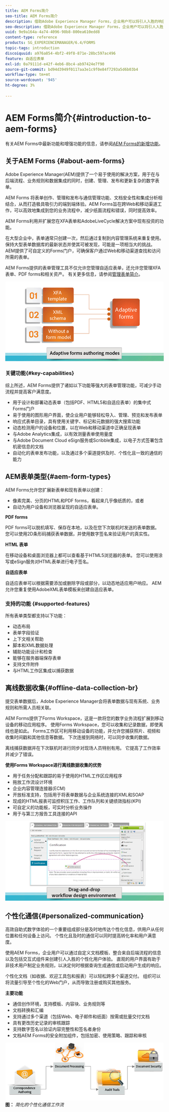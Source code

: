```yaml
---
title: AEM Forms简介
seo-title: AEM Forms简介
description: 借助Adobe Experience Manager Forms，企业用户可以将引人入胜的响应式自适应表单集成到Web和移动站点中，从而简化数字注册流程并提高客户转化率。
seo-description: 借助Adobe Experience Manager Forms，企业用户可以将引人入胜的响应式自适应表单集成到Web和移动站点中，从而简化数字注册流程并提高客户转化率。
uuid: 9e9a164a-4a74-4096-98b8-800ea610edd8
content-type: reference
products: SG_EXPERIENCEMANAGER/6.4/FORMS
topic-tags: introduction
discoiquuid: a976a854-4bf2-49f8-871e-28bc597ac496
feature: 自适应表单
exl-id: 0a79111d-e42f-4eb6-8bc4-ab97424e7f90
source-git-commit: bd94d3949f0117aa3e1c9f0e84f7293a5d6b03b4
workflow-type: tm+mt
source-wordcount: '945'
ht-degree: 3%

---
```


# AEM Forms简介{#introduction-to-aem-forms}

有关AEM Forms中最新功能和增强功能的信息，请参阅[AEM Forms的新增功能](/help/forms/using/whats-new.md)。

## 关于AEM Forms {#about-aem-forms}

Adobe Experience Manager(AEM)提供了一个易于使用的解决方案，用于在与后端流程、业务规则和数据集成的同时，创建、管理、发布和更新复杂的数字表单。

AEM Forms 将表单创作、管理和发布与通信管理功能、文档安全性和集成分析相结合，从而打造极具吸引力的端到端体验。AEM Forms旨在跨Web和移动渠道工作，可以高效地集成到您的业务流程中，减少纸面流程和错误，同时提高效率。

AEM Forms利用并扩展您在XFA表单和AdobeLiveCycle解决方案中现有投资的功能。

在大型企业中，表单通常只创建一次，然后通过复制到内容管理系统来重复使用。 保持大型表单数据库的最新状态并使其可被发现，可能是一项相当大的挑战。 AEM提供了可自定义的Forms门户，可确保客户通过Web和移动渠道查找和访问所需的表单。

AEM Forms提供的表单管理工具不仅允许您管理自适应表单，还允许您管理XFA表单、PDF forms和相关资产。 有关更多信息，请参阅[管理表单简介](/help/forms/using/introduction-managing-forms.md)。

![](do-not-localize/4th-draft.gif)

### 关键功能{#key-capabilities}

综上所述，AEM Forms提供了诸如以下功能等强大的表单管理功能，可减少手动流程并提高客户满意度。

* 用于设计和部署动态表单（包括PDF、HTML5和自适应表单）的集中式Forms门户
* 易于使用的图形用户界面，使企业用户能够轻松导入、管理、预览和发布表单
* 响应式表单目录，具有使用关键字、标记和元数据的强大搜索功能
* 动态检测用户的设备和位置，以在Web和移动渠道中正确呈现表单
* 与Adobe Analytics集成，以有效测量表单使用量度
* 与Adobe Document Cloud eSign服务或Scribble集成，以电子方式签署包含机密信息的文档
* 自动化的表单发布功能，以及通过多个渠道提供及时、个性化且一致的通信的能力

## AEM表单类型{#aem-form-types}

AEM Forms允许您扩展新表单和现有表单以创建：

* 像素完美、分页的HTML和PDF forms，看起来几乎像纸质的，或者
* 自动为用户设备和浏览器呈现的自适应表单。

**PDF forms**

PDF forms可以脱机填写、保存在本地，以及在您下次联机时发送的表单数据。 您可以使用2D条形码捕获表单数据，并使用数字签名来验证用户的真实性。

**HTML 表单**

在移动设备和桌面浏览器上都可以查看基于HTML5浏览器的表单。 您可以使用涂写或eSign服务对HTML表单进行电子签名。

**自适应表单**

自适应表单可以根据需要添加或删除字段或部分，以动态地适应用户响应。 AEM允许您重复使用AdobeXML表单模板来创建自适应表单。

### 支持的功能 {#supported-features}

所有表单类型都支持以下功能：

* 动态布局
* 表单字段验证
* 上下文相关帮助
* 脚本和XML数据处理
* 辅助功能设计和检查
* 能够在服务器端保存表单
* 支持文件附件
* 与HTML工作区集成以捕获数据

## 离线数据收集{#offline-data-collection-br}

提交表单数据后，Adobe Experience Manager会将表单数据与现有系统、业务规则和所需人员相关联。

AEM Forms提供了Forms Workspace，这是一款将您的数字业务流程扩展到移动设备的移动应用程序。 使用Forms Workspace，您可以收集和记录数据，即使离线也是如此。 Forms工作区可利用移动设备的功能，并允许您捕获照片、视频和收集时间戳和其他信息等数据。 下次连接到网络时，可以同步收集的数据。

离线捕获数据并在下次联机时进行同步对现场人员特别有用。 它提高了工作效率并减少了错误。

**使用Forms Workspace进行离线数据收集的优势**

* 用于任务分配和跟踪的易于使用的HTML工作区应用程序
* 拖放工作流设计环境
* 企业内容管理连接器(ECM)
* 开放标准支持，包括用于将表单数据与企业系统连接的XML和SOAP
* 现成的HTML报表可监控积压工作、工作队列和关键绩效指标(KPI)
* 可自定义的功能板，可实时分析业务操作
* 用于与第三方报告工具连接的API

![](do-not-localize/3rd-draft.gif)

## 个性化通信{#personalized-communication}

高效自助式数字体验的一个重要组成部分是及时地传达个性化信息，供用户从任何位置和任何设备上访问。 个性化且及时的通信可以同时提高转化率和用户满意度。

使用AEM Forms，企业用户可以通过自定义文档模板、整合来自后端流程的信息以及包括交互式组件来创建引人入胜的个性化用户体验。 直观的用户界面有助于非技术用户制定业务规则，以决定何时根据查询生成通信或启动用户生成的响应。

个性化文档（如收据、欢迎工具包和报表）可以轻松跨多个渠道交付。 组织可以将流量引导至个性化的Web门户，从而导致注册或购买其他服务。

**主要功能**

* 通信创作环境，支持模板、内容块、业务规则等
* 文档转换和汇编
* 支持通过多个渠道（包括Web、电子邮件和纸面）按需或批量交付文档
* 具有更改历史记录的审核跟踪
* 支持数字签名以验证内容完整性和签名者身份
* 文档AEM Forms的安全附加组件，包括加密、使用策略、跟踪和审核

![](do-not-localize/layout-02.png)
**图：** *简化的个性化通信工作流*
